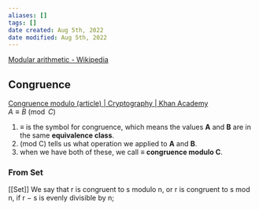 ```yaml
---
aliases: []
tags: []
date created: Aug 5th, 2022
date modified: Aug 5th, 2022
---
```

[Modular arithmetic - Wikipedia](https://en.wikipedia.org/wiki/Modular_arithmetic)


## Congruence
[Congruence modulo (article) | Cryptography | Khan Academy](https://www.khanacademy.org/computing/computer-science/cryptography/modarithmetic/a/congruence-modulo)  
$A \equiv B \pmod{C}$
1. $\equiv$ is the symbol for congruence, which means the values **A** and **B** are in the same **equivalence class**.
2. (mod C) tells us what operation we applied to **A** and **B**.
3. when we have both of these, we call $\equiv$ **congruence modulo C**.

### From Set
[[Set]]
We say that r is congruent to s modulo n, or r is congruent to s mod n, if r − s is evenly divisible by n;